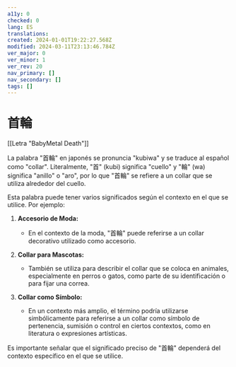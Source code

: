 ```yaml
---
a11y: 0
checked: 0
lang: ES
translations: 
created: 2024-01-01T19:22:27.568Z
modified: 2024-03-11T23:13:46.784Z
ver_major: 0
ver_minor: 1
ver_rev: 20
nav_primary: []
nav_secondary: []
tags: []
---
```

# 首輪

[[Letra "BabyMetal Death"]]

La palabra "首輪" en japonés se pronuncia "kubiwa" y se traduce al español como "collar". Literalmente, "首" (kubi) significa "cuello" y "輪" (wa) significa "anillo" o "aro", por lo que "首輪" se refiere a un collar que se utiliza alrededor del cuello.

Esta palabra puede tener varios significados según el contexto en el que se utilice. Por ejemplo:

1. **Accesorio de Moda:**
   - En el contexto de la moda, "首輪" puede referirse a un collar decorativo utilizado como accesorio.

2. **Collar para Mascotas:**
   - También se utiliza para describir el collar que se coloca en animales, especialmente en perros o gatos, como parte de su identificación o para fijar una correa.

3. **Collar como Símbolo:**
   - En un contexto más amplio, el término podría utilizarse simbólicamente para referirse a un collar como símbolo de pertenencia, sumisión o control en ciertos contextos, como en literatura o expresiones artísticas.

Es importante señalar que el significado preciso de "首輪" dependerá del contexto específico en el que se utilice.